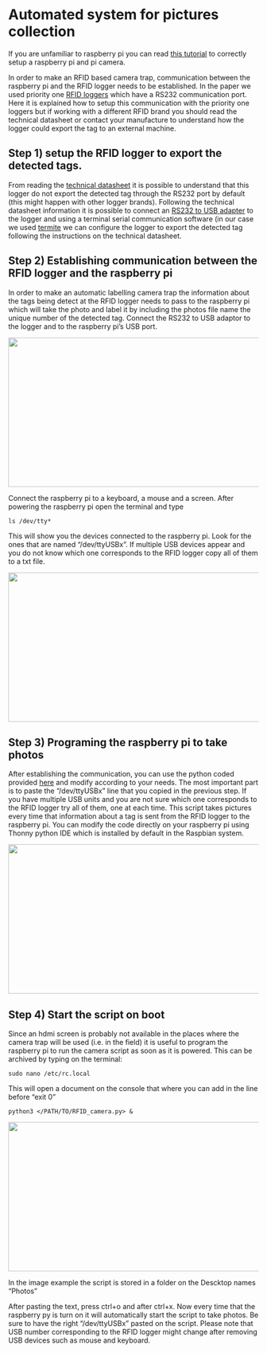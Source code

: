 # Automated system for pictures collection

If you are unfamiliar to raspberry pi you can read [this tutorial]( https://github.com/AndreCFerreira/Weaver_individualID/new/master/Automated_pictures_collection) to correctly setup a raspberry pi and pi camera.

In order to make an RFID based camera trap, communication between the raspberry pi and the RFID logger needs to be established. In the paper we used priority one [RFID loggers](http://www.priority1design.com.au/shopfront/index.php?main_page=product_info&cPath=1&products_id=29&zenid=u8jajja1gqub656pkmc9h8d1k7) which have a RS232 communication port. Here it is explained how to setup this communication with the priority one loggers but if working with a different RFID brand you should read the technical datasheet or contact your manufacture to understand how the logger could export the tag to an external machine.

## Step 1) setup the RFID logger to export the detected tags.
From reading the [technical datasheet](http://www.priority1design.com.au/rfidlog_rfid_data_logger.pdf) it is possible to understand that this logger do not export the detected tag through the RS232 port by default (this might happen with other logger brands). Following the technical datasheet information it is possible to connect an [RS232 to USB adapter]( https://en.wikipedia.org/wiki/USB_adapter#/media/File:FTDI_USB_SERIAL.jpg) to the logger and using a terminal serial communication software (in our case we used [termite]( https://www.compuphase.com/software_termite.htm) we can configure the logger to export the detected tag following the instructions on the technical datasheet.

## Step 2) Establishing communication between the RFID logger and the raspberry pi
In order to make an automatic labelling camera trap the information about the tags being detect at the RFID logger needs to pass to the raspberry pi which will take the photo and label it by including the photos file name the unique number of the detected tag. 
Connect the RS232 to USB adaptor to the logger and to the raspberry pi’s USB port. 

<p align="center">
<img src="https://github.com/AndreCFerreira/Weaver_individualID/blob/master/Automated_pictures_collection/Images/Setup_pi_camera.JPG" width="600" height="300" />
</p>

Connect the raspberry pi to a keyboard, a mouse and a screen. After powering the raspberry pi open the terminal and type

```console
ls /dev/tty*
```
This will show you the devices connected to the raspberry pi. Look for the ones that are named “/dev/ttyUSBx”. If multiple USB devices appear and you do not know which one corresponds to the RFID logger copy all of them to a txt file.

<p align="center">
<img src="https://github.com/AndreCFerreira/Weaver_individualID/blob/master/Automated_pictures_collection/Images/ls_USB.png" width="600" height="300" />
</p>
 

## Step 3) Programing the raspberry pi to take photos
After establishing the communication, you can use the python coded provided [here](https://github.com/AndreCFerreira/Weaver_individualID/blob/master/Automated_pictures_collection/RFID_camera.py) and modify according to your needs. The most important part is to paste the “/dev/ttyUSBx” line that you copied in the previous step. If you have multiple USB units and you are not sure which one corresponds to the RFID logger try all of them, one at each time. This script takes pictures every time that information about a tag is sent from the RFID logger to the raspberry pi. You can modify the code directly on your raspberry pi using Thonny python IDE which is installed by default in the Raspbian system.
 
<p align="center">
<img src="https://github.com/AndreCFerreira/Weaver_individualID/blob/master/Automated_pictures_collection/Images/Thonny_script.png" width="600" height="300" />
</p>

## Step 4) Start the script on boot 
Since an hdmi screen is probably not available in the places where the camera trap will be used (i.e. in the field) it is useful to program the raspberry pi to run the camera script as soon as it is powered. This can be archived by typing on the terminal:

```console
sudo nano /etc/rc.local
```

This will open a document on the console that where you can add in the line before “exit 0”

```console
python3 </PATH/TO/RFID_camera.py> &
```

<p align="center">
<img src="https://github.com/AndreCFerreira/Weaver_individualID/blob/master/Automated_pictures_collection/Images/script_on_boot.png" width="600" height="300" />
</p>

In the image example the script is stored in a folder on the Descktop names “Photos”
 
After pasting the text, press ctrl+o and after ctrl+x. Now every time that the raspberry py is turn on it will automatically start the script to take photos. Be sure to have the right “/dev/ttyUSBx” pasted on the script. Please note that USB number corresponding to the RFID logger might change after removing USB devices such as mouse and keyboard.

